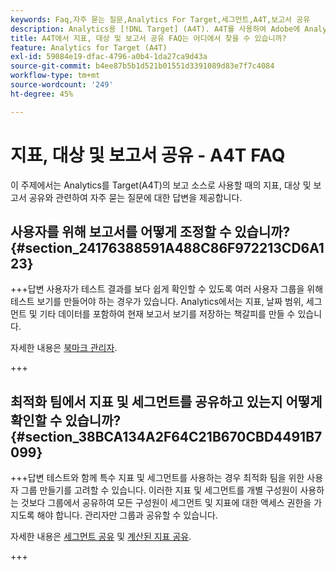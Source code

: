 ```yaml
---
keywords: Faq,자주 묻는 질문,Analytics For Target,세그먼트,A4T,보고서 공유
description: Analytics용 [!DNL Target] (A4T). A4T를 사용하여 Adobe에 Analytics 보고를 사용할 수 있습니다 [!DNL Target] 활동.
title: A4T에서 지표, 대상 및 보고서 공유 FAQ는 어디에서 찾을 수 있습니까?
feature: Analytics for Target (A4T)
exl-id: 59084e19-dfac-4796-a0b4-1da27ca9d43a
source-git-commit: b4ee87b5b1d521b01551d3391089d83e7f7c4084
workflow-type: tm+mt
source-wordcount: '249'
ht-degree: 45%

---
```


# 지표, 대상 및 보고서 공유 - A4T FAQ

이 주제에서는 Analytics를 Target(A4T)의 보고 소스로 사용할 때의 지표, 대상 및 보고서 공유와 관련하여 자주 묻는 질문에 대한 답변을 제공합니다.

## 사용자를 위해 보고서를 어떻게 조정할 수 있습니까? {#section_24176388591A488C86F972213CD6A123}

+++답변 사용자가 테스트 결과를 보다 쉽게 확인할 수 있도록 여러 사용자 그룹을 위해 테스트 보기를 만들어야 하는 경우가 있습니다. Analytics에서는 지표, 날짜 범위, 세그먼트 및 기타 데이터를 포함하여 현재 보고서 보기를 저장하는 책갈피를 만들 수 있습니다.

자세한 내용은 [북마크 관리자](https://experienceleague.adobe.com/docs/analytics/analyze/reports-analytics/bookmarks.html).

+++

## 최적화 팀에서 지표 및 세그먼트를 공유하고 있는지 어떻게 확인할 수 있습니까? {#section_38BCA134A2F64C21B670CBD4491B7099}

+++답변 테스트와 함께 특수 지표 및 세그먼트를 사용하는 경우 최적화 팀을 위한 사용자 그룹 만들기를 고려할 수 있습니다. 이러한 지표 및 세그먼트를 개별 구성원이 사용하는 것보다 그룹에서 공유하여 모든 구성원이 세그먼트 및 지표에 대한 액세스 권한을 가지도록 해야 합니다. 관리자만 그룹과 공유할 수 있습니다.

자세한 내용은 [세그먼트 공유](https://experienceleague.adobe.com/docs/analytics/components/segmentation/segmentation-workflow/t-seg-share.html) 및 [계산된 지표 공유](https://experienceleague.adobe.com/docs/analytics/components/calculated-metrics/calcmetric-workflow/cm-sharing.html).

+++